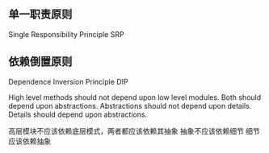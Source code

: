 ## 单一职责原则

Single Responsibility Principle SRP

## 依赖倒置原则

Dependence Inversion Principle DIP

High level methods should not depend upon low level modules. Both should depend upon abstractions. Abstractions 
should not depend upon details. Details should depend upon abstractions.

高层模块不应该依赖底层模式，两者都应该依赖其抽象
抽象不应该依赖细节
细节应该依赖抽象